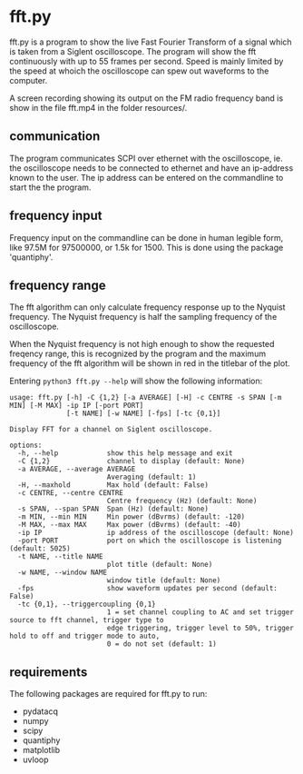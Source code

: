 # fft.py

fft.py is a program to show the live Fast Fourier Transform of a signal which is taken from a Siglent oscilloscope. The program will show the fft continuously with up to 55 frames per second. Speed is mainly limited by the speed at whoich the oscilloscope can spew out waveforms to the computer.

A screen recording showing its output on the FM radio frequency band is show in the file fft.mp4 in the folder resources/.


## communication

The program communicates SCPI over ethernet with the oscilloscope, ie. the oscilloscope needs to be connected to ethernet and have an ip-address known to the user. The ip address can be entered on the commandline to start the the program.


## frequency input

Frequency input on the commandline can be done in human legible form, like 97.5M for 97500000, or 1.5k for 1500. This is done using the package 'quantiphy'.


## frequency range

The fft algorithm can only calculate frequency response up to the Nyquist frequency. The Nyquist frequency is half the sampling frequency of the oscilloscope.

When the Nyquist frequency is not high enough to show the requested freqency range, this is recognized by the program and the maximum frequency of the fft algorithm will be shown in red in the titlebar of the plot.


Entering `python3 fft.py --help` will show the following information:

```
usage: fft.py [-h] -C {1,2} [-a AVERAGE] [-H] -c CENTRE -s SPAN [-m MIN] [-M MAX] -ip IP [-port PORT]
              [-t NAME] [-w NAME] [-fps] [-tc {0,1}]

Display FFT for a channel on Siglent oscilloscope.

options:
  -h, --help            show this help message and exit
  -C {1,2}              channel to display (default: None)
  -a AVERAGE, --average AVERAGE
                        Averaging (default: 1)
  -H, --maxhold         Max hold (default: False)
  -c CENTRE, --centre CENTRE
                        Centre frequency (Hz) (default: None)
  -s SPAN, --span SPAN  Span (Hz) (default: None)
  -m MIN, --min MIN     Min power (dBvrms) (default: -120)
  -M MAX, --max MAX     Max power (dBvrms) (default: -40)
  -ip IP                ip address of the oscilloscope (default: None)
  -port PORT            port on which the oscilloscope is listening (default: 5025)
  -t NAME, --title NAME
                        plot title (default: None)
  -w NAME, --window NAME
                        window title (default: None)
  -fps                  show waveform updates per second (default: False)
  -tc {0,1}, --triggercoupling {0,1}
                        1 = set channel coupling to AC and set trigger source to fft channel, trigger type to
                        edge triggering, trigger level to 50%, trigger hold to off and trigger mode to auto,
                        0 = do not set (default: 1)
```

## requirements

The following packages are required for fft.py to run:

- pydatacq
- numpy
- scipy
- quantiphy
- matplotlib
- uvloop


